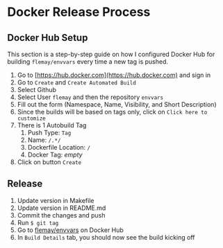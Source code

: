 # Docker Release Process

## Docker Hub Setup

This section is a step-by-step guide on how I configured Docker Hub for building `flemay/envvars` every time a new tag is pushed.

1. Go to [https://hub.docker.com](https://hub.docker.com) and sign in
1. Go to `Create` and  `Create Automated Build`
1. Select Github
1. Select User `flemay` and then the repository `envvars`
1. Fill out the form (Namespace, Name, Visibility, and Short Description)
1. Since the builds will be based on tags only, click on `Click here to customize`
1. There is 1 Autobuild Tag
    1. Push Type: `Tag`
    1. Name: `/.*/`
    1. Dockerfile Location: `/`
    1. Docker Tag: _empty_
1. Click on button `Create`

## Release

1. Update version in Makefile
1. Update version in README.md
1. Commit the changes and push
1. Run `$ git tag`
1. Go to [flemay/envvars](https://hub.docker.com/r/flemay/envvars) on Docker Hub
1. In `Build Details` tab, you should now see the build kicking off
